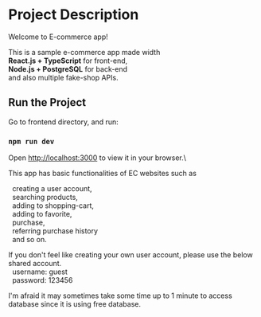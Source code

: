 # Project Description

Welcome to E-commerce app!<br/>

This is a sample e-commerce app made width<br/>
<b>React.js + TypeScript</b> for front-end,<br/>
<b>Node.js + PostgreSQL</b> for back-end<br/>
and also multiple fake-shop APIs.<br/>

## Run the Project

Go to frontend directory, and run:

### `npm run dev`

Open [http://localhost:3000](http://localhost:3000) to view it in your browser.\

This app has basic functionalities of EC websites such as<br/>

&nbsp;&nbsp;creating a user account,<br/>
&nbsp;&nbsp;searching products,<br/>
&nbsp;&nbsp;adding to shopping-cart,<br/>
&nbsp;&nbsp;adding to favorite,<br/>
&nbsp;&nbsp;purchase,<br/>
&nbsp;&nbsp;referring purchase history<br/>
&nbsp;&nbsp;and so on.<br/>

If you don't feel like creating your own user account, please use the below shared account.<br/>
&nbsp;&nbsp;username: guest<br/>
&nbsp;&nbsp;password: 123456<br/>

I'm afraid it may sometimes take some time up to 1 minute to access database since it is using free database.
